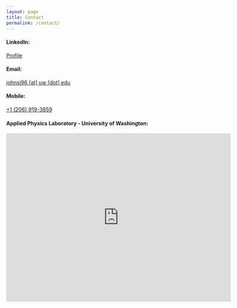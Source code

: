 ```yaml
---
layout: page
title: Contact
permalink: /contact/
---
```


#### LinkedIn:
[Profile](https://www.linkedin.com/in/j-aidan-johnson/)

#### Email:
[johnsj96 [at] uw [dot] edu](mailto:johnsj96@uw.edu)
#### Mobile:
[+1 (206) 919-3859](tel:12069193859)

#### Applied Physics Laboratory - University of Washington:
<iframe src="https://www.google.com/maps/embed?pb=!1m18!1m12!1m3!1d2687.5035455191833!2d-122.3191258843678!3d47.65521347918792!2m3!1f0!2f0!3f0!3m2!1i1024!2i768!4f13.1!3m3!1m2!1s0x549014f3d9c2be59%3A0xde1f856627107db1!2sHenderson+Hall+(HND)%2C+1013+NE+40th+St%2C+Seattle%2C+WA+98105!5e0!3m2!1sen!2sus!4v1528870406783" width="600" height="450" frameborder="0" style="border:0" allowfullscreen></iframe>
